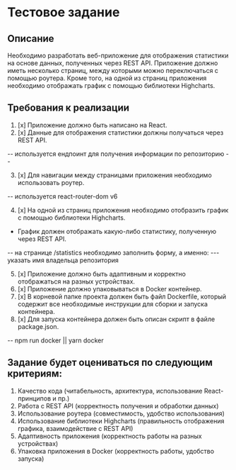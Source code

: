 # Тестовое задание

## Описание
Необходимо разработать веб-приложение для отображения статистики на основе данных, полученных через REST API. Приложение должно иметь несколько страниц, между которыми можно переключаться с помощью роутера. Кроме того, на одной из страниц приложения необходимо отображать график с помощью библиотеки Highcharts.

## Требования к реализации

1. [x] Приложение должно быть написано на React.
2. [x] Данные для отображения статистики должны получаться через REST API.

  -- используется ендпоинт для получения информации по репозиторию --

3. [x] Для навигации между страницами приложения необходимо использовать роутер.

  -- используется react-router-dom v6

4. [x] На одной из страниц приложения необходимо отобразить график с помощью библиотеки Highcharts.
  * График должен отображать какую-либо статистику, полученную через REST API.

  -- на странице /statistics необходимо заполнить форму, а именно:
    --- указать имя владельца репозитория

5. [x] Приложение должно быть адаптивным и корректно отображаться на разных устройствах.
6. [x] Приложение должно упаковываться в Docker контейнер.
7. [x] В корневой папке проекта должен быть файл Dockerfile, который содержит все необходимые инструкции для сборки и запуска контейнера.
8. [x] Для запуска контейнера должен быть описан скрипт в файле package.json.

  -- npm run docker || yarn docker

## Задание будет оцениваться по следующим критериям:

1. Качество кода (читабельность, архитектура, использование React-принципов и пр.)
2. Работа с REST API (корректность получения и обработки данных)
3. Использование роутера (совместимость, удобство использования)
4. Использование библиотеки Highcharts (правильность отображения графика, взаимодействие с REST API)
5. Адаптивность приложения (корректность работы на разных устройствах)
6. Упаковка приложения в Docker (корректность работы, удобство запуска)
